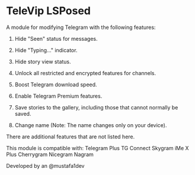 # TeleVip LSPosed

A module for modifying Telegram with the following features:

1. Hide "Seen" status for messages.


2. Hide "Typing..." indicator.


3. Hide story view status.


4. Unlock all restricted and encrypted features for channels.


5. Boost Telegram download speed.


6. Enable Telegram Premium features.


7. Save stories to the gallery, including those that cannot normally be saved.


8. Change name (Note: The name changes only on your device).


There are additional features that are not listed here.

This module is compatible with:
Telegram
Plus
TG Connect
Skygram
iMe
X Plus
Cherrygram
Nicegram
Nagram

Developed by an @mustafa1dev

